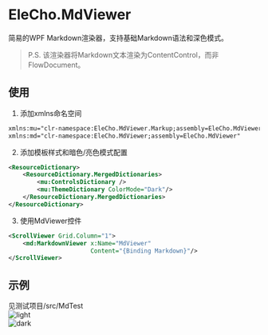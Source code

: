 # EleCho.MdViewer
简易的WPF Markdown渲染器，支持基础Markdown语法和深色模式。
> P.S. 该渲染器将Markdown文本渲染为ContentControl，而非FlowDocument。
## 使用
1. 添加xmlns命名空间
```xml
xmlns:mu="clr-namespace:EleCho.MdViewer.Markup;assembly=EleCho.MdViewer"
xmlns:md="clr-namespace:EleCho.MdViewer;assembly=EleCho.MdViewer"
```
2. 添加模板样式和暗色/亮色模式配置
```xml
<ResourceDictionary>
    <ResourceDictionary.MergedDictionaries>
        <mu:ControlsDictionary />
        <mu:ThemeDictionary ColorMode="Dark"/>
    </ResourceDictionary.MergedDictionaries>
</ResourceDictionary>
```
3. 使用MdViewer控件
```xml
<ScrollViewer Grid.Column="1">
    <md:MarkdownViewer x:Name="MdViewer"
                       Content="{Binding Markdown}"/>
</ScrollViewer>
```

## 示例
见测试项目/src/MdTest  
![light](https://github.com/OrgEleCho/EleCho.MdViewer/assets/example_light.png)  
![dark](https://github.com/OrgEleCho/EleCho.MdViewer/assets/example_dark.png)
